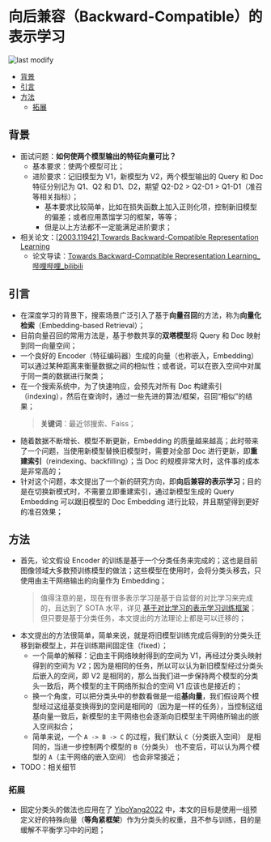 向后兼容（Backward-Compatible）的表示学习
===
<!--START_SECTION:badge-->

![last modify](https://img.shields.io/static/v1?label=last%20modify&message=2025-07-08%2016%3A53%3A13&color=yellowgreen&style=flat-square)

<!--END_SECTION:badge-->

- [背景](#背景)
- [引言](#引言)
- [方法](#方法)
    - [拓展](#拓展)

## 背景

- 面试问题：**如何使两个模型输出的特征向量可比？**
    - 基本要求：使两个模型可比；
    - 进阶要求：记旧模型为 V1，新模型为 V2，两个模型输出的 Query 和 Doc 特征分别记为 Q1、Q2 和 D1、D2，期望 Q2-D2 > Q2-D1 > Q1-D1（准召等相关指标）；
        - 基本要求比较简单，比如在损失函数上加入正则化项，控制新旧模型的偏差；或者应用蒸馏学习的框架，等等；
        - 但是以上方法都不一定能满足进阶要求；
- 相关论文：[[2003.11942] Towards Backward-Compatible Representation Learning](https://arxiv.org/abs/2003.11942)
    - 论文导读：[Towards Backward-Compatible Representation Learning_哔哩哔哩_bilibili](https://www.bilibili.com/video/BV1d54y1i7Gs)

## 引言
- 在深度学习的背景下，搜索场景广泛引入了基于**向量召回**的方法，称为**向量化检索**（Embedding-based Retrieval）；
- 目前向量召回的常用方法是，基于参数共享的**双塔模型**将 Query 和 Doc 映射到同一向量空间；
- 一个良好的 Encoder（特征编码器）生成的向量（也称嵌入，Embedding）可以通过某种距离来衡量数据之间的相似性；或者说，可以在嵌入空间中对属于同一类的数据进行聚类；
    <!-- > 这里的 Query 和 Doc 均为图像，也可以是文本，但略有差异；图像查图像更像是一个分类/聚类任务，而文本查文本则是相似度任务，两者在大部分场景下不做区分，但分类一般在同模态数据中进行，相似度则没有这个要求； -->
- 在一个搜索系统中，为了快速响应，会预先对所有 Doc 构建索引（indexing），然后在查询时，通过一些先进的算法/框架，召回“相似”的结果；
    > **关键词**：最近邻搜索、Faiss；
- 随着数据不断增长、模型不断更新，Embedding 的质量越来越高；此时带来了一个问题，当使用新模型替换旧模型时，需要对全部 Doc 进行更新，即**重建索引**（reindexing、backfilling）；当 Doc 的规模非常大时，这件事的成本是非常高的；
- 针对这个问题，本文提出了一个新的研究方向，即**向后兼容的表示学习**；目的是在切换新模式时，不需要立即重建索引，通过新模型生成的 Query Embedding 可以跟旧模型的 Doc Embedding 进行比较，并且期望得到更好的准召效果；


## 方法
- 首先，论文假设 Encoder 的训练是基于一个分类任务来完成的；这也是目前图像领域大多数预训练模型的做法；这些模型在使用时，会将分类头移去，只使用由主干网络输出的向量作为 Embedding；
    > 值得注意的是，现在有很多表示学习是基于自监督的对比学习来完成的，且达到了 SOTA 水平，详见 [基于对比学习的表示学习训练框架](基于对比学习的表示学习训练框架.md)；但只要是基于分类任务，本文提出的方法理论上都是可以迁移的；
- 本文提出的方法很简单，简单来说，就是将旧模型训练完成后得到的分类头迁移到新模型上，并在训练期间固定住（fixed）；
    - 一个简单的解释：记由主干网络映射得到的空间为 V1，再经过分类头映射得到的空间为 V2；因为是相同的任务，所以可以认为新旧模型经过分类头后嵌入的空间，即 V2 是相同的，那么当我们进一步保持两个模型的分类头一致后，两个模型的主干网络所拟合的空间 V1 应该也是接近的；
    - 换一个角度，可以把分类头中的参数看做是一组**基向量**，我们假设两个模型经过这组基变换得到的空间是相同的（因为是一样的任务），当控制这组基向量一致后，新模型的主干网络也会逐渐向旧模型主干网络所输出的嵌入空间拟合；
    - 简单来说，一个 `A -> B -> C` 的过程，我们默认 `C`（分类嵌入空间） 是相同的，当进一步控制两个模型的 `B`（分类头） 也不变后，可以认为两个模型的 `A`（主干网络的嵌入空间） 也会非常接近；
- TODO：相关细节


### 拓展
- 固定分类头的做法也应用在了 [YiboYang2022](论文-2022-YiboYang.md) 中，本文的目标是使用一组预定义好的特殊向量（**等角紧框架**）作为分类头的权重，且不参与训练，目的是缓解不平衡学习中的问题；